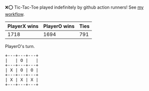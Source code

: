 :x::o: Tic-Tac-Toe played indefinitely by github action runners! See [my workflow](.github/workflows/play.yaml).

|PlayerX wins|PlayerO wins|Ties|
|-|-|-|
|1718|1694|791|

PlayerO's turn.

<pre>
+---+---+---+
|   | O |   |
+---+---+---+
| X | O | O |
+---+---+---+
| X | X | X |
+---+---+---+
</pre>